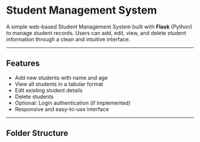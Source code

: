 # Student Management System

A simple web-based Student Management System built with **Flask** (Python) to manage student records. Users can add, edit, view, and delete student information through a clean and intuitive interface.

---

## Features

- Add new students with name and age
- View all students in a tabular format
- Edit existing student details
- Delete students
- Optional: Login authentication (if implemented)
- Responsive and easy-to-use interface

---

## Folder Structure


